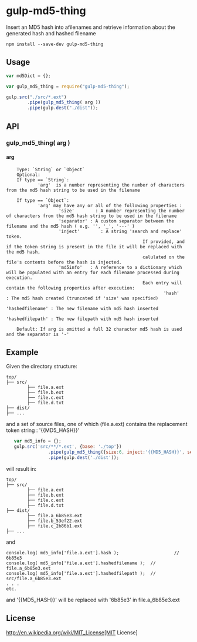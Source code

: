 # gulp-md5-thing
Insert an MD5 hash into afilenames and retrieve information about the generated hash and hashed filename

```shell
npm install --save-dev gulp-md5-thing
```

## Usage

```javascript
var md5Dict = {};

var gulp_md5_thing = require("gulp-md5-thing");

gulp.src("./src/*.ext")
		.pipe(gulp_md5_thing( arg ))
		.pipe(gulp.dest("./dist"));
```

## API

### gulp_md5_thing( arg )
#### arg
		Type: `String` or `Object` 
		Optional: 
		If type == `String`:
				'arg'  is a number representing the number of characters from the md5 hash string to be used in the filename
 
		If type == `Object`:
				'arg' may have any or all of the following properties : 
						'size'		  : A number representing the number of characters from the md5 hash string to be used in the filename
						'separator' : A custom separator between the filename and the md5 hash ( e.g. '', '_', '---' )
						'inject'		: A string 'search and replace' token. 
														If provided, and if the token string is present in the file it will be replaced with the md5 hash, 
														calulated on the file's contents before the hash is injected.
						'md5info'   : A reference to a dictionary which will be populated with an entry for each filename processed during execution.
												  		Each entry will contain the following properties after execution:
												   				'hash'				   : The md5 hash created (truncated if 'size' was specified)
												   		 		'hashedfilename' : The new filename with md5 hash inserted
												   		 		'hashedfilepath' : The new filepath with md5 hash inserted
 
		Default: If arg is omitted a full 32 character md5 hash is used and the separator is '-'


## Example

Given the directory structure:

```shell
top/
├── src/
		├── file.a.ext
		├── file.b.ext
		├── file.c.ext
		├── file.d.txt
├── dist/
├── ...
```

and a set of source files, one of which (file.a.ext) contains the replacement token string : '{{MD5_HASH}}'

```javascript
   var md5_info = {};
   gulp.src('src/**/*.ext', {base: './top'})
				.pipe(gulp_md5_thing({size:6, inject:'{{MD5_HASH}}', separator:'_', md5info:md5_info}))
				.pipe(gulp.dest('./dist'));
```

will result in:

```shell
top/
├── src/
		├── file.a.ext
		├── file.b.ext
		├── file.c.ext
		├── file.d.txt
├── dist/
		├── file.a_6b85e3.ext
		├── file.b_53ef22.ext
		├── file.c_2b86b1.ext
├── ...
```
 
and

```shell
console.log( md5_info['file.a.ext'].hash );						//  6b85e3
console.log( md5_info['file.a.ext'].hashedfilename );  //  file.a_6b85e3.ext
console.log( md5_info['file.a.ext'].hashedfilepath );  //  src/file.a_6b85e3.ext
. . . 
etc.
```

and '{{MD5_HASH}}' will be replaced with '6b85e3' in file.a_6b85e3.ext

## License

http://en.wikipedia.org/wiki/MIT_License[MIT License]

